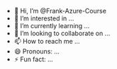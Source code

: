 - 👋 Hi, I’m @Frank-Azure-Course
- 👀 I’m interested in ...
- 🌱 I’m currently learning ...
- 💞️ I’m looking to collaborate on ...
- 📫 How to reach me ...
- 😄 Pronouns: ...
- ⚡ Fun fact: ...

<!---
Frank-Azure-Course/Frank-Azure-Course is a ✨ special ✨ repository because its `README.md` (this file) appears on your GitHub profile.
You can click the Preview link to take a look at your changes.
--->
